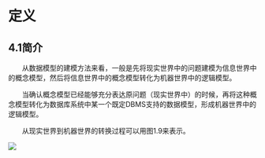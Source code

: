 # 定义

## 4.1简介

　　从数据模型的建模方法来看，一般是先将现实世界中的问题建模为信息世界中的概念模型，然后将信息世界中的概念模型转化为机器世界中的逻辑模型。

　　当确认概念模型已经能够充分表达原问题（现实世界中）的时候，再将这种概念模型转化为数据库系统中某一个既定DBMS支持的数据模型，形成机器世界中的逻辑模型。

　　从现实世界到机器世界的转换过程可以用图1.9来表示。

![](https://raw.githubusercontent.com/ZanderZhao/images/master/img2019/20191026000634.png)

